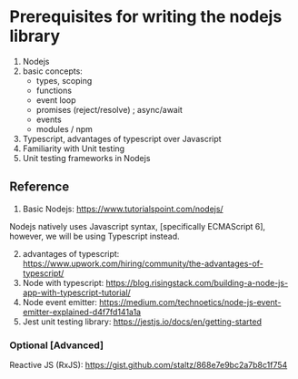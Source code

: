 # Prerequisites for writing the nodejs library

1. Nodejs
2. basic concepts:
    - types, scoping
    - functions
    - event loop
    - promises (reject/resolve) ; async/await
    - events
    - modules / npm
3. Typescript, advantages of typescript over Javascript
4. Familiarity with Unit testing
5. Unit testing frameworks in Nodejs


## Reference

1. Basic Nodejs: https://www.tutorialspoint.com/nodejs/

Nodejs natively uses Javascript syntax, [specifically ECMAScript 6], however, we will be using Typescript instead.

2. advantages of typescript: https://www.upwork.com/hiring/community/the-advantages-of-typescript/
4. Node with typescript: https://blog.risingstack.com/building-a-node-js-app-with-typescript-tutorial/
5. Node event emitter: https://medium.com/technoetics/node-js-event-emitter-explained-d4f7fd141a1a
6. Jest unit testing library: https://jestjs.io/docs/en/getting-started

### Optional [Advanced]
Reactive JS (RxJS): https://gist.github.com/staltz/868e7e9bc2a7b8c1f754

